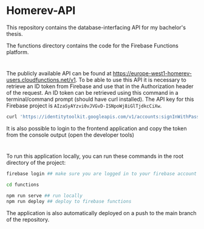 # Homerev-API
This repository contains the database-interfacing API for my bachelor's thesis.

The functions directory contains the code for the Firebase Functions platform.

#
The publicly available API can be found at https://europe-west1-homerev-users.cloudfunctions.net/v1. To be able to use this API it is necessary to retrieve an ID token from Firebase and use that in the Authorization header of the request. An ID token can be retrieved using this command in a terminal/command prompt (should have curl installed). The API key for this Firebase project is `AIzaSyAYzvi0vJVGvD-ISNpoWj8iGlTjdkcCiXw`.
```bash
curl 'https://identitytoolkit.googleapis.com/v1/accounts:signInWithPassword?key=[API-key here]' -H 'Content-Type: application/json' --data-binary '{"email":"[email here]","password":"[password here]","returnSecureToken":true}'
```
It is also possible to login to the frontend application and copy the token from the console output (open the developer tools)
#
To run this application locally, you can run these commands in the root directory of the project:
```bash
firebase login ## make sure you are logged in to your firebase account

cd functions

npm run serve ## run locally
npm run deploy ## deploy to firebase functions 
```
The application is also automatically deployed on a push to the main branch of the repository.
